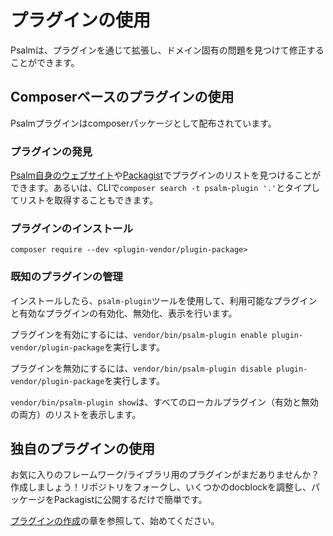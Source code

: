 # プラグインの使用

Psalmは、プラグインを通じて拡張し、ドメイン固有の問題を見つけて修正することができます。

## Composerベースのプラグインの使用

Psalmプラグインはcomposerパッケージとして配布されています。

### プラグインの発見

[Psalm自身のウェブサイト](https://psalm.dev/plugins)や[Packagist](https://packagist.org/?type=psalm-plugin)でプラグインのリストを見つけることができます。あるいは、CLIで`composer search -t psalm-plugin '.'`とタイプしてリストを取得することもできます。

### プラグインのインストール

`composer require --dev <plugin-vendor/plugin-package>`

### 既知のプラグインの管理

インストールしたら、`psalm-plugin`ツールを使用して、利用可能なプラグインと有効なプラグインの有効化、無効化、表示を行います。

プラグインを有効にするには、`vendor/bin/psalm-plugin enable plugin-vendor/plugin-package`を実行します。

プラグインを無効にするには、`vendor/bin/psalm-plugin disable plugin-vendor/plugin-package`を実行します。

`vendor/bin/psalm-plugin show`は、すべてのローカルプラグイン（有効と無効の両方）のリストを表示します。

## 独自のプラグインの使用

お気に入りのフレームワーク/ライブラリ用のプラグインがまだありませんか？作成しましょう！リポジトリをフォークし、いくつかのdocblockを調整し、パッケージをPackagistに公開するだけで簡単です。

[プラグインの作成](authoring_plugins.md)の章を参照して、始めてください。
